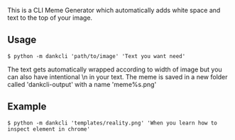 This is a CLI Meme Generator which automatically adds white space and text to the top of your image.

## Usage

```
$ python -m dankcli 'path/to/image' 'Text you want need'
```

The text gets automatically wrapped according to width of image but you can also have intentional \n in your text.
The meme is saved in a new folder called 'dankcli-output' with a name 'meme%s.png'

## Example

```
$ python -m dankcli 'templates/reality.png' 'When you learn how to inspect element in chrome'
```
